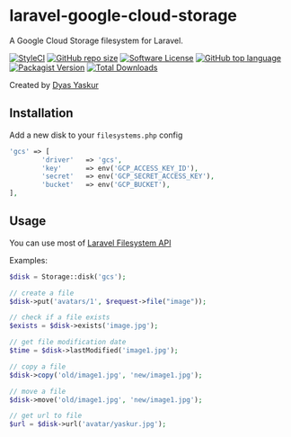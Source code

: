 # laravel-google-cloud-storage

A Google Cloud Storage filesystem for Laravel.

[![StyleCI](https://github.styleci.io/repos/277488235/shield?branch=master)](https://github.styleci.io/repos/277488235?branch=master)
[![GitHub repo size](https://img.shields.io/github/repo-size/halalsoft/laravel-google-cloud-storage?label=Repository%20size)](https://github.com/neneone/SnapeBot)
[![Software License](https://img.shields.io/badge/license-MIT-brightgreen.svg?style=flat-square)](LICENSE)
[![GitHub top language](https://img.shields.io/github/languages/top/neneone/SnapeBot?label=PHP)](https://github.com/neneone/SnapeBot)
[![Packagist Version](https://img.shields.io/packagist/v/halalsoft/laravel-google-cloud-storage.svg?style=flat-square)](https://packagist.org/packages/halalsoft/laravel-google-cloud-storage)
[![Total Downloads](https://img.shields.io/packagist/dt/halalsoft/laravel-google-cloud-storage.svg?style=flat-square)](https://packagist.org/packages/halalsoft/laravel-google-cloud-storage)

Created by <a href="https://yaskur.com/" target="_blank">Dyas Yaskur</a>

## Installation
Add a new disk to your `filesystems.php` config

```php
'gcs' => [
        'driver'   => 'gcs',
        'key'      => env('GCP_ACCESS_KEY_ID'),
        'secret'   => env('GCP_SECRET_ACCESS_KEY'),
        'bucket'   => env('GCP_BUCKET'),
],
```
## Usage
You can use most of [Laravel Filesystem API](https://laravel.com/docs/7.x/filesystem)

Examples:
```php
$disk = Storage::disk('gcs');

// create a file
$disk->put('avatars/1', $request->file("image"));

// check if a file exists
$exists = $disk->exists('image.jpg');

// get file modification date
$time = $disk->lastModified('image1.jpg');

// copy a file
$disk->copy('old/image1.jpg', 'new/image1.jpg');

// move a file
$disk->move('old/image1.jpg', 'new/image1.jpg');

// get url to file
$url = $disk->url('avatar/yaskur.jpg');

```
